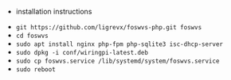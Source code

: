* installation instructions
 - `git https://github.com/ligrevx/foswvs-php.git foswvs`
 - `cd foswvs`
 - `sudo apt install nginx php-fpm php-sqlite3 isc-dhcp-server`
 - `sudo dpkg -i conf/wiringpi-latest.deb`
 - `sudo cp foswvs.service /lib/systemd/system/foswvs.service`
 - `sudo reboot`
